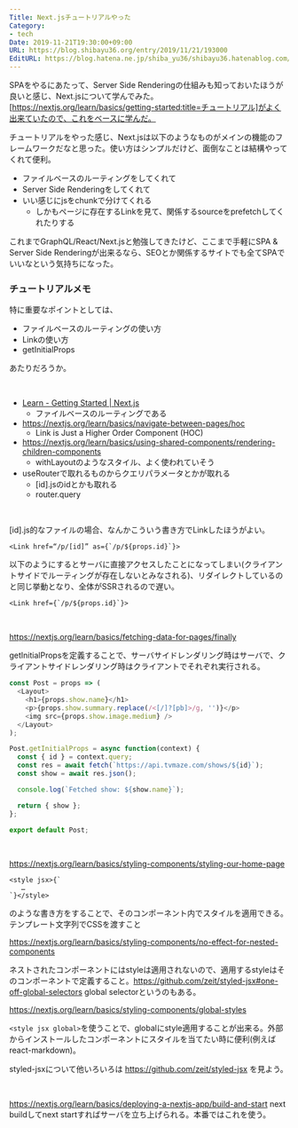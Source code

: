 ```yaml
---
Title: Next.jsチュートリアルやった
Category:
- tech
Date: 2019-11-21T19:30:00+09:00
URL: https://blog.shibayu36.org/entry/2019/11/21/193000
EditURL: https://blog.hatena.ne.jp/shiba_yu36/shibayu36.hatenablog.com/atom/entry/26006613468051234
---
```


SPAをやるにあたって、Server Side Renderingの仕組みも知っておいたほうが良いと感じ、Next.jsについて学んでみた。[https://nextjs.org/learn/basics/getting-started:title=チュートリアル]がよく出来ていたので、これをベースに学んだ。

チュートリアルをやった感じ、Next.jsは以下のようなものがメインの機能のフレームワークだなと思った。使い方はシンプルだけど、面倒なことは結構やってくれて便利。

* ファイルベースのルーティングをしてくれて
* Server Side Renderingをしてくれて
* いい感じにjsをchunkで分けてくれる
	* しかもページに存在するLinkを見て、関係するsourceをprefetchしてくれたりする

これまでGraphQL/React/Next.jsと勉強してきたけど、ここまで手軽にSPA & Server Side Renderingが出来るなら、SEOとか関係するサイトでも全てSPAでいいなという気持ちになった。

### チュートリアルメモ
特に重要なポイントとしては、

* ファイルベースのルーティングの使い方
* Linkの使い方
* getInitialProps

あたりだろうか。

<br />

* [Learn - Getting Started | Next.js](https://nextjs.org/learn/basics/getting-started)
	* ファイルベースのルーティングである
* https://nextjs.org/learn/basics/navigate-between-pages/hoc
	* Link is Just a Higher Order Component (HOC)
* https://nextjs.org/learn/basics/using-shared-components/rendering-children-components
	* withLayoutのようなスタイル、よく使われていそう
* useRouterで取れるものからクエリパラメータとかが取れる
	* [id].jsのidとかも取れる
	* router.query

<br />

[id].js的なファイルの場合、なんかこういう書き方でLinkしたほうがよい。

```
<Link href=“/p/[id]” as={`/p/${props.id}`}>
```

以下のようにするとサーバに直接アクセスしたことになってしまい(クライアントサイドでルーティングが存在しないとみなされる)、リダイレクトしているのと同じ挙動となり、全体がSSRされるので遅い。

```
<Link href={`/p/${props.id}`}>
```

<br />

https://nextjs.org/learn/basics/fetching-data-for-pages/finally

getInitialPropsを定義することで、サーバサイドレンダリング時はサーバで、クライアントサイドレンダリング時はクライアントでそれぞれ実行される。

```javascript
const Post = props => (
  <Layout>
    <h1>{props.show.name}</h1>
    <p>{props.show.summary.replace(/<[/]?[pb]>/g, '')}</p>
    <img src={props.show.image.medium} />
  </Layout>
);

Post.getInitialProps = async function(context) {
  const { id } = context.query;
  const res = await fetch(`https://api.tvmaze.com/shows/${id}`);
  const show = await res.json();

  console.log(`Fetched show: ${show.name}`);

  return { show };
};

export default Post;
```

<br />

https://nextjs.org/learn/basics/styling-components/styling-our-home-page

```
<style jsx>{`
   …
`}</style>
```

のような書き方をすることで、そのコンポーネント内でスタイルを適用できる。テンプレート文字列でCSSを渡すこと

https://nextjs.org/learn/basics/styling-components/no-effect-for-nested-components

ネストされたコンポーネントにはstyleは適用されないので、適用するstyleはそのコンポーネントで定義すること。https://github.com/zeit/styled-jsx#one-off-global-selectors global selectorというのもある。

https://nextjs.org/learn/basics/styling-components/global-styles 

`<style jsx global>`を使うことで、globalにstyle適用することが出来る。外部からインストールしたコンポーネントにスタイルを当てたい時に便利(例えばreact-markdown)。

styled-jsxについて他いろいろは https://github.com/zeit/styled-jsx を見よう。

<br />

https://nextjs.org/learn/basics/deploying-a-nextjs-app/build-and-start
next buildしてnext startすればサーバを立ち上げられる。本番ではこれを使う。
